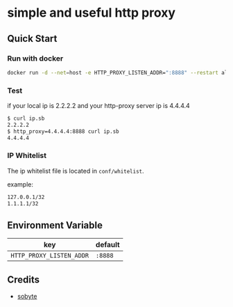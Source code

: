 # simple and useful http proxy

## Quick Start

### Run with docker

```bash
docker run -d --net=host -e HTTP_PROXY_LISTEN_ADDR=":8888" --restart always --name http-proxy gobai/http-proxy:v0.1.1
```

### Test

if your local ip is 2.2.2.2 and your http-proxy server ip is 4.4.4.4

```bash
$ curl ip.sb
2.2.2.2
$ http_proxy=4.4.4.4:8888 curl ip.sb
4.4.4.4
```

### IP Whitelist

The ip whitelist file is located in `conf/whitelist`.

example:

```bash
127.0.0.1/32
1.1.1.1/32
```

## Environment Variable

| key | default |
| --- | - |
| `HTTP_PROXY_LISTEN_ADDR` | `:8888` |

## Credits

- [sobyte](https://www.sobyte.net/post/2021-09/https-proxy-in-golang-in-less-than-100-lines-of-code/)
